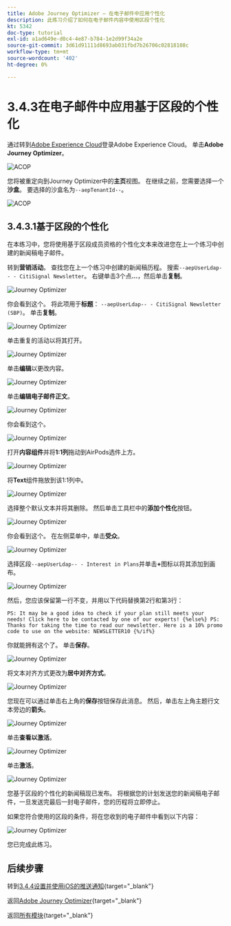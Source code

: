 ```yaml
---
title: Adobe Journey Optimizer — 在电子邮件中应用个性化
description: 此练习介绍了如何在电子邮件内容中使用区段个性化
kt: 5342
doc-type: tutorial
exl-id: a1ad649e-d0c4-4e87-b784-1e2d99f34a2e
source-git-commit: 3d61d91111d8693ab031fbd7b26706c02818108c
workflow-type: tm+mt
source-wordcount: '402'
ht-degree: 0%

---
```


# 3.4.3在电子邮件中应用基于区段的个性化

通过转到[Adobe Experience Cloud](https://experience.adobe.com)登录Adobe Experience Cloud。 单击&#x200B;**Adobe Journey Optimizer**。

![ACOP](./../../../../modules/delivery-activation/ajo-b2c/ajob2c-1/images/acophome.png)

您将被重定向到Journey Optimizer中的&#x200B;**主页**&#x200B;视图。 在继续之前，您需要选择一个&#x200B;**沙盒**。 要选择的沙盒名为``--aepTenantId--``。

![ACOP](./../../../../modules/delivery-activation/ajo-b2c/ajob2c-1/images/acoptriglp.png)

## 3.4.3.1基于区段的个性化

在本练习中，您将使用基于区段成员资格的个性化文本来改进您在上一个练习中创建的新闻稿电子邮件。

转到&#x200B;**营销活动**。 查找您在上一个练习中创建的新闻稿历程。 搜索`--aepUserLdap-- - CitiSignal Newsletter`。 右键单击3个点&#x200B;**...**，然后单击&#x200B;**复制**。

![Journey Optimizer](./images/sbp1.png)

你会看到这个。 将此项用于&#x200B;**标题**： `--aepUserLdap-- - CitiSignal Newsletter (SBP)`。 单击&#x200B;**复制**。

![Journey Optimizer](./images/sbp2.png)

单击重复的活动以将其打开。

![Journey Optimizer](./images/sbp3.png)

单击&#x200B;**编辑**&#x200B;以更改内容。

![Journey Optimizer](./images/sbp3a.png)

单击&#x200B;**编辑电子邮件正文**。

![Journey Optimizer](./images/sbp4.png)

你会看到这个。

![Journey Optimizer](./images/sbp5.png)

打开&#x200B;**内容组件**&#x200B;并将&#x200B;**1:1列**&#x200B;拖动到AirPods选件上方。

![Journey Optimizer](./images/sbp6.png)

将&#x200B;**Text**&#x200B;组件拖放到该1:1列中。

![Journey Optimizer](./images/sbp6a.png)

选择整个默认文本并将其删除。 然后单击工具栏中的&#x200B;**添加个性化**&#x200B;按钮。

![Journey Optimizer](./images/sbp7.png)

你会看到这个。 在左侧菜单中，单击&#x200B;**受众**。

![Journey Optimizer](./images/seg1.png)

选择区段`--aepUserLdap-- - Interest in Plans`并单击&#x200B;**+**&#x200B;图标以将其添加到画布。

![Journey Optimizer](./images/seg3.png)

然后，您应该保留第一行不变，并用以下代码替换第2行和第3行：

``
    PS: It may be a good idea to check if your plan still meets your needs! Click here to be contacted by one of our experts!
{%else%}
    PS: Thanks for taking the time to read our newsletter. Here is a 10% promo code to use on the website: NEWSLETTER10
{%/if%}
``

你就能拥有这个了。 单击&#x200B;**保存**。

![Journey Optimizer](./images/seg4.png)

将文本对齐方式更改为&#x200B;**居中对齐方式**。

![Journey Optimizer](./images/sbp9.png)

您现在可以通过单击右上角的&#x200B;**保存**&#x200B;按钮保存此消息。 然后，单击左上角主题行文本旁边的&#x200B;**箭头**。

![Journey Optimizer](./images/sbp9a.png)

单击&#x200B;**查看以激活**。

![Journey Optimizer](./images/oc79afff.png)

单击&#x200B;**激活**。

![Journey Optimizer](./images/oc79bfff.png)

您基于区段的个性化的新闻稿现已发布。 将根据您的计划发送您的新闻稿电子邮件，一旦发送完最后一封电子邮件，您的历程将立即停止。

如果您符合使用的区段的条件，将在您收到的电子邮件中看到以下内容：

![Journey Optimizer](./images/sbp20fff.png)

您已完成此练习。

## 后续步骤

转到[3.4.4设置并使用iOS的推送通知](./ex4.md){target="_blank"}

返回[Adobe Journey Optimizer](journeyoptimizer.md){target="_blank"}

返回[所有模块](./../../../../overview.md){target="_blank"}
